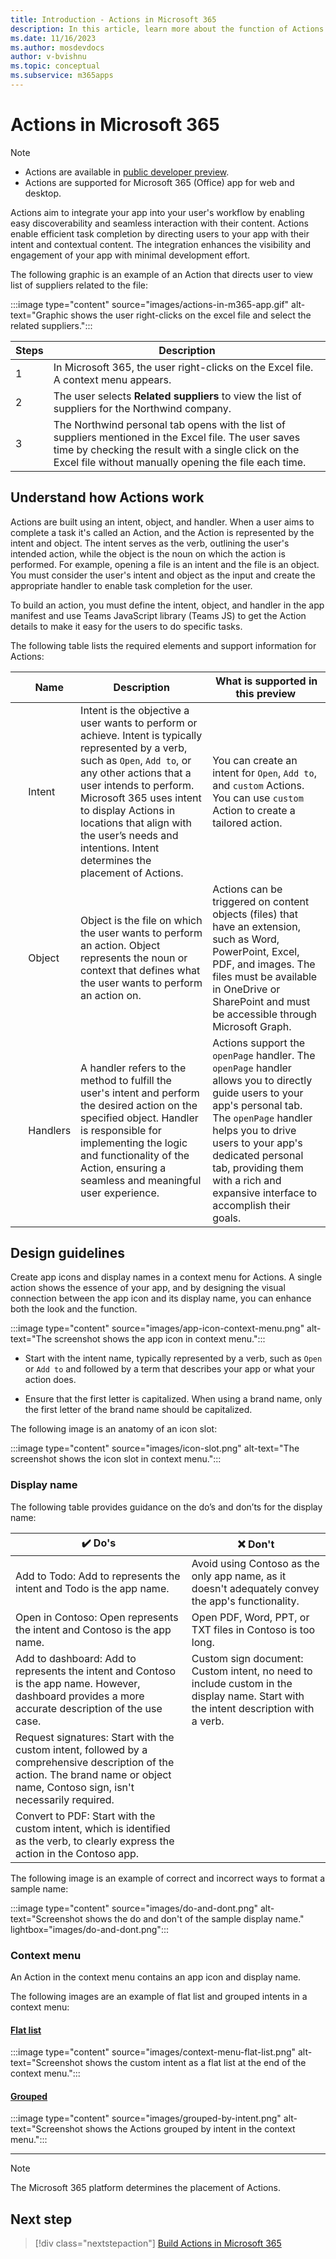 ```yaml
---
title: Introduction - Actions in Microsoft 365
description: In this article, learn more about the function of Actions in Microsoft 365, how Actions work, design guidelines, and its use cases. 
ms.date: 11/16/2023
ms.author: mosdevdocs
author: v-bvishnu
ms.topic: conceptual
ms.subservice: m365apps
---
```

# Actions in Microsoft 365

> [!NOTE]
>
> * Actions are available in [public developer preview](../resources/dev-preview/developer-preview-intro.md).
> * Actions are supported for Microsoft 365 (Office) app for web and desktop.

Actions aim to integrate your app into your user's workflow by enabling easy discoverability and seamless interaction with their content. Actions enable efficient task completion by directing users to your app with their intent and contextual content. The integration enhances the visibility and engagement of your app with minimal development effort.

The following graphic is an example of an Action that directs user to view list of suppliers related to the file:

:::image type="content" source="images/actions-in-m365-app.gif" alt-text="Graphic shows the user right-clicks on the excel file and select the related suppliers.":::

| Steps | Description |
| --- | --- |
| 1 | In Microsoft 365, the user right-clicks on the Excel file. A context menu appears.|
| 2 | The user selects **Related suppliers** to view the list of suppliers for the Northwind company.|
| 3 | The Northwind personal tab opens with the list of suppliers mentioned in the Excel file. The user saves time by checking the result with a single click on the Excel file without manually opening the file each time.|

## Understand how Actions work

Actions are built using an intent, object, and handler. When a user aims to complete a task it's called an Action, and the Action is represented by the intent and object. The intent serves as the verb, outlining the user's intended action, while the object is the noun on which the action is performed. For example, opening a file is an intent and the file is an object. You must consider the user's intent and object as the input and create the appropriate handler to enable task completion for the user.

To build an action, you must define the intent, object, and handler in the app manifest and use Teams JavaScript library (Teams JS) to get the Action details to make it easy for the users to do specific tasks.

The following table lists the required elements and support information for Actions:

| &nbsp; | Name | Description | What is supported in this preview  
| --- | --- | --- | ---|
| &nbsp; | Intent | Intent is the objective a user wants to perform or achieve. Intent is typically represented by a verb, such as `Open`, `Add to`, or any other actions that a user intends to perform. Microsoft 365 uses intent to display Actions in locations that align with the user’s needs and intentions. Intent determines the placement of Actions. | You can create an intent for `Open`, `Add to`, and `custom` Actions. You can use `custom` Action to create a tailored action. |
| &nbsp; | Object  | Object is the file on which the user wants to perform an action. Object represents the noun or context that defines what the user wants to perform an action on.  | Actions can be triggered on content objects (files) that have an extension, such as Word, PowerPoint, Excel, PDF, and images. The files must be available in OneDrive or SharePoint and must be accessible through Microsoft Graph. |
| &nbsp; | Handlers | A handler refers to the method to fulfill the user's intent and perform the desired action on the specified object. Handler is responsible for implementing the logic and functionality of the Action, ensuring a seamless and meaningful user experience. | Actions support the `openPage` handler. The `openPage` handler allows you to directly guide users to your app's personal tab. The `openPage` handler helps you to drive users to your app's dedicated personal tab, providing them with a rich and expansive interface to accomplish their goals. |

## Design guidelines

Create app icons and display names in a context menu for Actions. A single action shows the essence of your app, and by designing the visual connection between the app icon and its display name, you can enhance both the look and the function.

:::image type="content" source="images/app-icon-context-menu.png" alt-text="The screenshot shows the app icon in context menu.":::

* Start with the intent name, typically represented by a verb, such as `Open` or `Add to` and followed by a term that describes your app or what your action does.

* Ensure that the first letter is capitalized. When using a brand name, only the first letter of the brand name should be capitalized.

The following image is an anatomy of an icon slot:

:::image type="content" source="images/icon-slot.png" alt-text="The screenshot shows the icon slot in context menu.":::

### Display name

The following table provides guidance on the do’s and don’ts for the display name:

| ✔️ **Do's** | ❌ **Don't** |
| --- | --- |
|Add to Todo: Add to represents the intent and Todo is the app name.|Avoid using Contoso as the only app name, as it doesn't adequately convey the app's functionality.|
|Open in Contoso: Open represents the intent and Contoso is the app name.|Open PDF, Word, PPT, or TXT files in Contoso is too long.|
|Add to dashboard: Add to represents the intent and Contoso is the app name. However, dashboard provides a more accurate description of the use case.|Custom sign document: Custom intent, no need to include custom in the display name. Start with the intent description with a verb.|
|Request signatures: Start with the custom intent, followed by a comprehensive description of the action. The brand name or object name, Contoso sign, isn't necessarily required.|&nbsp;|
|Convert to PDF: Start with the custom intent, which is identified as the verb, to clearly express the action in the Contoso app.|

The following image is an example of correct and incorrect ways to format a sample name:

:::image type="content" source="images/do-and-dont.png" alt-text="Screenshot shows the do and don't of the sample display name." lightbox="images/do-and-dont.png":::

### Context menu

An Action in the context menu contains an app icon and display name.

The following images are an example of flat list and grouped intents in a context menu:

#### [Flat list](#tab/flatlist)

:::image type="content" source="images/context-menu-flat-list.png" alt-text="Screenshot shows the custom intent as a flat list at the end of the context menu.":::

#### [Grouped](#tab/groupedlist)

:::image type="content" source="images/grouped-by-intent.png" alt-text="Screenshot shows the Actions grouped by intent in the context menu.":::

---

> [!NOTE]
>
> The Microsoft 365 platform determines the placement of Actions.

## Next step

> [!div class="nextstepaction"]
> [Build Actions in Microsoft 365](build-actions-in-m365.md)
